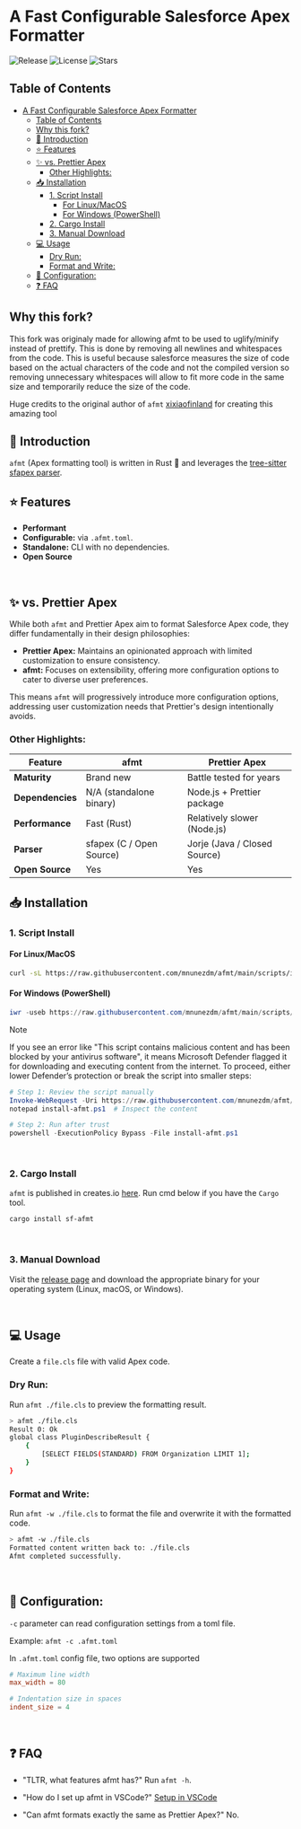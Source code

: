 # A Fast Configurable Salesforce Apex Formatter

![Release](https://img.shields.io/github/v/release/mnunezdm/afmt)
![License](https://img.shields.io/github/license/mnunezdm/afmt)
![Stars](https://img.shields.io/github/stars/mnunezdm/afmt?style=social)

## Table of Contents

- [A Fast Configurable Salesforce Apex Formatter](#a-fast-configurable-salesforce-apex-formatter)
  - [Table of Contents](#table-of-contents)
  - [Why this fork?](#why-this-fork)
  - [📘 Introduction](#-introduction)
  - [⭐ Features](#-features)
  - [✨ vs. Prettier Apex](#-vs-prettier-apex)
    - [Other Highlights:](#other-highlights)
  - [📥 Installation](#-installation)
    - [1. Script Install](#1-script-install)
      - [For Linux/MacOS](#for-linuxmacos)
      - [For Windows (PowerShell)](#for-windows-powershell)
    - [2. Cargo Install](#2-cargo-install)
    - [3. Manual Download](#3-manual-download)
  - [💻 Usage](#-usage)
    - [Dry Run:](#dry-run)
    - [Format and Write:](#format-and-write)
  - [🔧 Configuration:](#-configuration)
  - [❓ FAQ](#-faq)

## Why this fork?

This fork was originaly made for allowing afmt to be used to uglify/minify instead of prettify. This is done by removing all newlines and whitespaces from the code. This is useful because salesforce measures the size of code based on the actual characters of the code and not the compiled version so removing unnecessary whitespaces will allow to fit more code in the same size and temporarily reduce the size of the code.

Huge credits to the original author of `afmt` [xixiaofinland](https://github.com/xixiaofinland) for creating this amazing tool

## 📘 Introduction

`afmt` (Apex formatting tool) is written in Rust 🦀 and leverages the [tree-sitter sfapex parser](https://github.com/aheber/tree-sitter-sfapex).

## ⭐ Features

- **Performant**
- **Configurable:** via `.afmt.toml`.
- **Standalone:** CLI with no dependencies.
- **Open Source**

<br>

## ✨ vs. Prettier Apex

While both `afmt` and Prettier Apex aim to format Salesforce Apex code, they differ fundamentally in their design philosophies:

- **Prettier Apex:** Maintains an opinionated approach with limited customization to ensure consistency.
- **afmt:** Focuses on extensibility, offering more configuration options to cater to diverse user preferences.

This means `afmt` will progressively introduce more configuration options, addressing user customization needs that Prettier's design intentionally avoids.

### Other Highlights:

| Feature          | afmt                     | Prettier Apex                |
| ---------------- | ------------------------ | ---------------------------- |
| **Maturity**     | Brand new                | Battle tested for years      |
| **Dependencies** | N/A (standalone binary)  | Node.js + Prettier package   |
| **Performance**  | Fast (Rust)              | Relatively slower (Node.js)  |
| **Parser**       | sfapex (C / Open Source) | Jorje (Java / Closed Source) |
| **Open Source**  | Yes                      | Yes                          |

## 📥 Installation

### 1. Script Install

#### For Linux/MacOS

```bash
curl -sL https://raw.githubusercontent.com/mnunezdm/afmt/main/scripts/install-afmt.sh | bash
```

#### For Windows (PowerShell)

```ps1
iwr -useb https://raw.githubusercontent.com/mnunezdm/afmt/main/scripts/install-afmt.ps1 | iex
```

> [!NOTE]
> If you see an error like "This script contains malicious content and has been
> blocked by your antivirus software", it means Microsoft Defender flagged it
> for downloading and executing content from the internet. To proceed, either
> lower Defender’s protection or break the script into smaller steps:

```ps1
# Step 1: Review the script manually
Invoke-WebRequest -Uri https://raw.githubusercontent.com/mnunezdm/afmt/main/scripts/install-afmt.ps1 -OutFile install-afmt.ps1
notepad install-afmt.ps1  # Inspect the content

# Step 2: Run after trust
powershell -ExecutionPolicy Bypass -File install-afmt.ps1
```

<br>

### 2. Cargo Install

`afmt` is published in creates.io [here](https://crates.io/crates/sf-afmt).
Run cmd below if you have the `Cargo` tool.

```bash
cargo install sf-afmt
```

<br>

### 3. Manual Download

Visit the [release page](https://github.com/mnunezdm/afmt/releases/latest) and download the appropriate binary for your operating system (Linux, macOS, or Windows).

<br>

## 💻 Usage

Create a `file.cls` file with valid Apex code.

### Dry Run:

Run `afmt ./file.cls` to preview the formatting result.

```bash
> afmt ./file.cls
Result 0: Ok
global class PluginDescribeResult {
    {
        [SELECT FIELDS(STANDARD) FROM Organization LIMIT 1];
    }
}
```

### Format and Write:

Run `afmt -w ./file.cls` to format the file and overwrite it with the
   formatted code.

```bash
> afmt -w ./file.cls
Formatted content written back to: ./file.cls
Afmt completed successfully.
```
<br>

## 🔧 Configuration:

`-c` parameter can read configuration settings from a toml file.

Example: `afmt -c .afmt.toml`

In `.afmt.toml` config file, two options are supported

```toml
# Maximum line width
max_width = 80

# Indentation size in spaces
indent_size = 4
```

<br>

## ❓ FAQ

- "TLTR, what features afmt has?" Run `afmt -h`.
- "How do I set up afmt in VSCode?"
[Setup in VSCode](./md/VSCode_Setup.md)

- "Can afmt formats exactly the same as Prettier Apex?"
No.